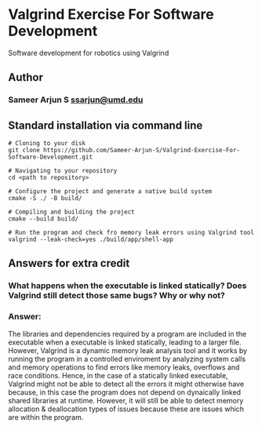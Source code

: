 # Valgrind Exercise For Software Development
 Software development for robotics using Valgrind 
## Author
### Sameer Arjun S ssarjun@umd.edu

## Standard installation via command line
```
# Cloning to your disk
git clone https://github.com/Sameer-Arjun-S/Valgrind-Exercise-For-Software-Development.git

# Navigating to your repository
cd <path to repository>

# Configure the project and generate a native build system
cmake -S ./ -B build/

# Compiling and building the project
cmake --build build/

# Run the program and check fro memory leak errors using Valgrind tool
valgrind --leak-check=yes ./build/app/shell-app
```

## Answers for extra credit
### What happens when the executable is linked statically? Does Valgrind still detect those same bugs? Why or why not?
### Answer:
The libraries and dependencies required by a program are included in the executable when a executable 
is linked statically, leading to a larger file. However, Valgrind is a dynamic memory leak analysis 
tool and it works by running the program in a controlled enviroment by analyzing system calls and 
memory operations to find errors like memory leaks, overflows and race conditions.
Hence, in the case of a statically linked executable, Valgrind might not be able to detect all the
errors it might otherwise have because, in this case the program does not depend on dynaically linked shared
libraries at runtime. However, it will still be able to detect memory allocation & deallocation types
of issues because these are issues which are within the program.
